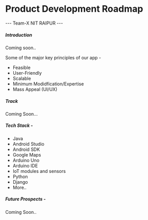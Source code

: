 # Product Development Roadmap
--- Team-X NIT RAIPUR ---

##### Introduction

Coming soon..

Some of the major key principles of our app -
 - Feasible
 - User-Friendly
 - Scalable
  - Minimum Modidfication/Expertise
  - Mass Appeal (UI/UX)
##### Track
Coming Soon...
##### Tech Stack -
  - Java
  - Android Studio
  - Android SDK
  - Google Maps
  - Arduino Uno
  - Arduino IDE
  - IoT modules and sensors
  - Python
  - Django
  - More..
  
##### Future Prospects -
Coming Soon..



